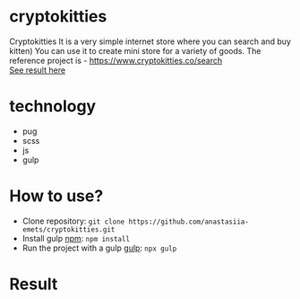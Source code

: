 # cryptokitties
Cryptokitties
It is a very simple internet store where you can search and buy kitten) You can use it to create mini store for a variety of goods. The reference project is - https://www.cryptokitties.co/search  
[See result here](https://anastasiia-emets.github.io/cryptokitties/dist/index.html)
# technology
- pug
- scss
- js
- gulp
# How to use?
- Clone repository: `git clone https://github.com/anastasiia-emets/cryptokitties.git`
- Install gulp [npm](https://www.npmjs.com/): `npm install`
- Run the project with a gulp [gulp](https://gulpjs.com/): `npx gulp`
# Result
